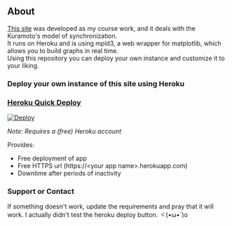 ## About

[This site](https://esoragoto.herokuapp.com/) was developed as my course work, and it deals with the Kuramoto's model of synchronization.  
It runs on Heroku and is using mpld3, a web wrapper for matplotlib, which allows you to build graphs in real time.  
Using this repository you can deploy your own instance and customize it to your liking.

### Deploy your own instance of this site using Heroku
### [Heroku Quick Deploy](https://heroku.com/about)
[![Deploy](https://www.herokucdn.com/deploy/button.svg)](https://heroku.com/deploy?template=https://github.com/icosane/esoragoto)

*Note: Requires a (free) Heroku account*

Provides:
- Free deployment of app
- Free HTTPS url (https://\<your app name\>.herokuapp.com)
- Downtime after periods of inactivity

### Support or Contact

If something doesn't work, update the requirements and pray that it will work. I actually didn't test the heroku deploy button. ヾ(•ω•`)o 
